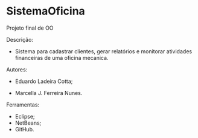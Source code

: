 SistemaOficina
==============

Projeto final de OO

Descrição:

* Sistema para cadastrar clientes, gerar relatórios e monitorar atividades financeiras de uma oficina mecanica.


Autores:

* Eduardo Ladeira Cotta;

* Marcella J. Ferreira Nunes.


Ferramentas:

* Eclipse;
* NetBeans;
* GitHub.
